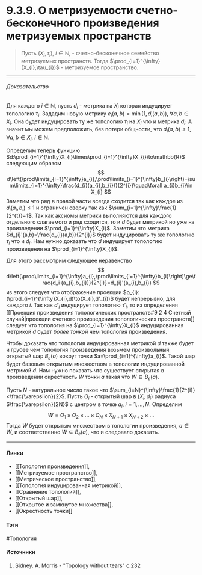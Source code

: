 # 9.3.9. О метризуемости счетно-бесконечного произведения метризуемых пространств
>Пусть $(X_{i},\tau_{i})$, $i\in\mathbb{N}$, - счетно-бесконечное семейство метризуемых пространств. Тогда $\prod_{i=1}^{\infty}(X_{i},\tau_{i})$ - метризуемое пространство.
***
###### Доказательство
Для каждого $i\in\mathbb{N}$, пусть $d_{i}$ - метрика на $X_{i}$ которая индуцирует топологию $\tau_{i}$. 
Зададим новую метрику $e_{i}(a,b)=\min(1,d_{i}(a,b))$, $\forall a,b\in X_{i}$. Она будет индуцировать ту же топологию $\tau_{i}$ на $X_{i}$ что и метрика $d_{i}$. А значит мы можем предположить, без потери общности, что $d_{i}(a,b)\le1$, $\forall a,b\in X_{i}$, $i\in\mathbb{N}$.

Определим теперь функцию $d:\prod_{i=1}^{\infty}X_{i}\times\prod_{i=1}^{\infty}X_{i}\to\mathbb{R}$ следующим образом
$$
d\left(\prod\limits_{i=1}^{\infty}a_{i},\prod\limits_{i=1}^{\infty}b_{i}\right)=\sum\limits_{i=1}^{\infty}\frac{d_{i}(a_{i},b_{i})}{2^{i}}\quad\forall a_{i}b_{i}\in X_{i}
$$
Заметим что ряд в правой части всегда сходится так как каждое из $d_{i}(a_{i},b_{i})\le1$ и ограничен сверху так как $\sum_{i=1}^{\infty}\frac{1}{2^{t}}=1$.
Так как аксиомы метрики выполняются для каждого отдельного слагаемого и ряд сходится, то и $d$ будет метрикой но уже на произведении $\prod_{i=1}^{\infty}X_{i}$. Заметим что метрика $d_{i}'(a,b)=\frac{d_{i}(a,b)}{2^{i}}$ будет индуцировать ту же топологию $\tau_{i}$ что и $d_{i}$. Нам нужно доказать что $d$ индуцирует топологию произведения на $\prod_{i=1}^{\infty}X_{i}$.

Для этого рассмотрим следующее неравенство
$$
d\left(\prod\limits_{i=1}^{\infty}a_{i},\prod\limits_{i=1}^{\infty}b_{i}\right)\ge\frac{d_i (a_{i},b_{i})}{2^{i}}=d_{i}'(a_{i},b_{i})
$$
из этого следует что отображение проекции $p_{i}:(\prod_{i=1}^{\infty}X_{i},d)\to(X_{i},d'_{i})$ будет непрерывно, для каждого $i$. Так как $d'_{i}$ индуцирует топологию $\tau'_{i}$, то из определения [[Проекция произведения топологических пространств#9 2 4 Счетный случай|проекции счетного произведения топологических пространств]] следует что топология на $\prod_{i=1}^{\infty}X_{i}$ индуцированная метрикой $d$ будет *более тонкой* чем топология произведения.

Чтобы доказать что топология индуцированная метрикой $d$ также будет и грубее чем топология произведения возьмем произвольный открытый шар $B_{\varepsilon}(a)$ вокруг точки $a=\prod_{i=1}^{\infty}a_{i}$. Такой шар будет базовым открытым множеством в топологии индуцированной метрикой $d$. Нам нужно показать что существует открытая в произведении окрестность $W$ точки $a$ такая что $W\subseteq B_{\varepsilon}(a)$.

Пусть $N$ - натуральное число такое что $\sum_{i=N}^{\infty}\frac{1}{2^{i}}<\frac{\varepsilon}{2}$. Пусть $O_{i}$ - открытый шар в $(X_{i},d_{i})$ радиуса $\frac{\varepsilon}{2N}$ с центром в точке $a_{i}$, $i=1,\dots,N$. Определим
$$
W=O_{1}\times O_{2}\times\dots\times O_{N}\times X_{N+1}\times X_{N+2}\times\dots
$$
Тогда $W$ будет открытым множеством в топологии произведения, $a\in W$, и соответственно $W\subseteq B_{\varepsilon}(a)$, что и следовало доказать.
***
#### Линки
- [[Топология произведения]],
- [[Метризуемое пространство]],
- [[Метрическое пространство]],
- [[Топология индуцированная метрикой]],
- [[Сравнение топологий]],
- [[Открытый шар]],
- [[Открытое и замкнутое множества]],
- [[Окрестность точки]]
#### Тэги
 #Топология 
#### Источники
1. Sidney. A. Morris - "Topology without tears" c.232